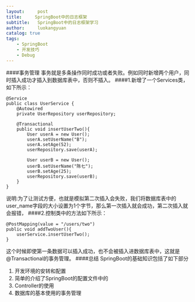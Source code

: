 ```yaml
---
layout:     post
title:     SpringBoot中的日志框架
subtitle:   SpringBoot中的日志框架学习
author:     luokangyuan
catalog: true
tags:
    - SpringBoot
    - 开发技巧
    - Debug
---
```


####事务管理
事务就是多条操作同时成功或者失败。例如同时新增两个用户，同时插入成功才插入到数据库表中，否则不插入。
####1.新增了一个Services类，如下所示：

	@Service
	public class UserService {
	    @Autowired
	    private UserRepository userRepository;
	     
        @Transactional
	    public void insertUserTwo(){
	        User userA = new User();
	        userA.setUserName("B");
	        userA.setAge(52);
	        userRepository.save(userA);
	
	        User userB = new User();
	        userB.setUserName("陈七");
	        userB.setAge(25);
	        userRepository.save(userB);
	    }
	}
说明:为了让测试方便，也就是模拟第二次插入会失败，我们将数据库表中的user_name字段的大小设置为1个字节，那么第一次插入就会成功，第二次插入就会报错，
####2.控制类中的方法如下所示：

	@PostMapping(value = "/users/two")
	public void addTwoUser(){
	    userService.insertUserTwo();
	}
这个时候即使第一条数据可以插入成功，也不会被插入进数据库表中，这就是 @Transactional的事务管理。
####总结
SpringBoot的基础知识包括了如下部分
1. 开发环境的安转和配置
2. 简单的介绍了SpringBoot的配置文件中的
3. Controller的使用
4. 数据库的基本使用的事务管理


